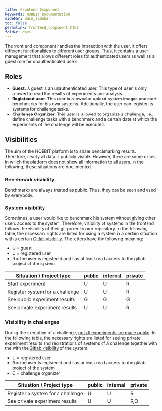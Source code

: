 ```yaml
---
title: Frontend Component
keywords: HOBBIT Documentation
sidebar: main_sidebar
toc: false
permalink: frontend_component.html
folder: docs
---
```


The front end component handles the interaction with the user.
It offers different functionalities to different user groups.
Thus, it contains a user management that allows different roles for authenticated users as well as a guest role for unauthenticated users.

## Roles

* **Guest.** A guest is an unauthenticated user. This type of user is only allowed to read the results of experiments and analysis.
* **Registered user.** This user is allowed to upload system images and start benchmarks for his own systems. 
Additionally, the user can register its systems for challenge tasks.
* **Challenge Organizer.** This user is allowed to organize a challenge, i.e., define challenge tasks with a benchmark and a certain date at which the experiments of the challenge will be executed.

## Visibilities

The aim of the HOBBIT platform is to share benchmarking results. Therefore, nearly all data is publicly visible. However, there are some cases in which the platform does not show all information to all users. In the following, these situations are documented.

### Benchmark visibility

Benchmarks are always treated as public. Thus, they can be seen and used by everybody.

### System visibility

Sometimes, a user would like to benchmark his system without giving other users access to the system. Therefore, visibility of systems in the frontend follows the visibility of their git project in our repository. In the following table, the necessary rights are listed for using a system in a certain situation with a certain [Gitlab visibility](https://docs.gitlab.com/ee/public_access/public_access.html). The letters have the following meaning:

* G = guest
* U = registered user
* R = the user is registered and has at least read access to the gitlab project of the system

Situation \ Project type | public | internal | private
------------ | ------------- | ------------- | -------------
Start experiment | U | U | R |
Register system for a challenge | U | U | R |
See public experiment results | G | G | G |
See private experiment results | U | U | R |

### Visibility in challenges

During the execution of a challenge, [not all experiments are made public](https://hobbit-project.github.io/internal_challenge_workflow.html#storage-of-challenge-data). In the following table, the necessary rights are listed for seeing private experiment results and registrations of systems of a challenge together with the with the [Gitlab visibility](https://docs.gitlab.com/ee/public_access/public_access.html) of the system.

* U = registered user
* R = the user is registered and has at least read access to the gitlab project of the system
* O = challenge organizer

Situation \ Project type | public | internal | private
------------ | ------------- | ------------- | -------------
Register a system for a challenge | U | U | R |
See private experiment results | U | U | R,O |
